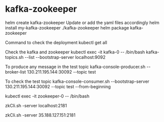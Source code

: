# kafka-zookeeper
helm create kafka-zookeeper
Update or add the yaml files accordingly 
helm install my-kafka-zookeeper ./kafka-zookeeper
helm package kafka-zookeeper

Command to check the deployment
kubectl get all

Check the kafka and zookeeper
kubectl exec -it kafka-0 -- /bin/bash
kafka-topics.sh --list --bootstrap-server localhost:9092

To produce any message in the test topic 
kafka-console-producer.sh --broker-list 130.211.195.144:30092 --topic test

To check the test topic 
kafka-console-consumer.sh --bootstrap-server 130.211.195.144:30092 --topic test --from-beginning

kubectl exec -it zookeeper-0 -- /bin/bash

zkCli.sh -server localhost:2181

zkCli.sh -server 35.188.127.151:2181

